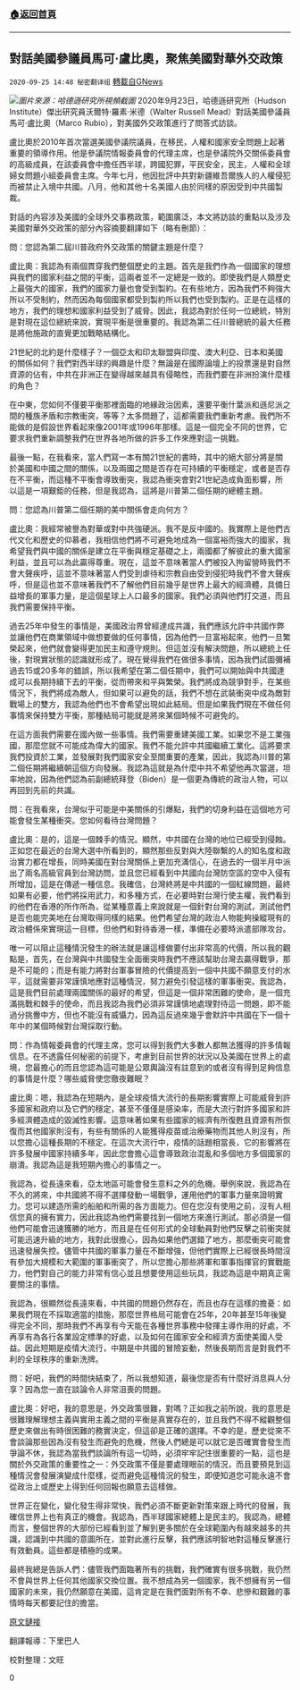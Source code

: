 ###  [:house:返回首頁](https://github.com/ourhimalayas/txt)
---

## 對話美國參議員馬可·盧比奧，聚焦美國對華外交政策
`2020-09-25 14:48 秘密翻译组` [轉載自GNews](https://gnews.org/zh-hant/382528/)

![]()![](https://s3.amazonaws.com/gnews-media-offload/wp-content/uploads/2020/09/25143736/925zixuan.png)*圖片來源：哈德遜研究所視頻截圖*
2020年9月23日，哈德遜研究所（Hudson Institute）傑出研究員沃爾特·羅素·米德（Walter Russell Mead）對話美國參議員馬可·盧比奧（Marco Rubio），對美國外交政策進行了問答式訪談。

盧比奧於2010年首次當選美國參議院議員，在移民，人權和國家安全問題上起著重要的領導作用。他是參議院情報委員會的代理主席，也是參議院外交關係委員會的高級成員，在該委員會中擔任西半球，跨國犯罪，平民安全，民主，人權和全球婦女問題小組委員會主席。今年七月，他因批評中共對新疆維吾爾族人的人權侵犯而被禁止入境中共國。八月，他和其他十名美國人由於同樣的原因受到中共國製裁。

對話的內容涉及美國的全球外交事務政策，範圍廣泛，本文將訪談的重點以及涉及美國對華外交政策的部分內容摘要翻譯如下（略有刪節）：

問：您認為第二屆川普政府外交政策的關鍵主題是什麼？

盧比奧：我認為有兩個貫穿我們整個歷史的主題。首先是我們作為一個國家的理想與我們的國家利益之間的平衡，這兩者並不一定總是一致的。即使我們是人類歷史上最強大的國家，我們的國家力量也會受到製約。在有些地方，因為我們不夠強大所以不受制約，然而因為每個國家都受到製約所以我們也受到製約。正是在這樣的地方，我們的理想和國家利益受到了威脅。因此，我認為對於任何一位總統，特別是對現在這位總統來說，實現平衡是很重要的。我認為第二任川普總統的最大任務是將他施政的直覺更加戰略結構化。

21世紀的北約是什麼樣子？一個亞太和印太聯盟與印度、澳大利亞、日本和美國的關係如何？我們對西半球的興趣是什麼？無論是在國際論壇上的投票還是對自然資源的佔有，中共在非洲正在變得越來越具有侵略性，而我們要在非洲扮演什麼樣的角色？

在中東，您如何不僅要平衡那裡面臨的地緣政治因素，還要平衡什葉派和遜尼派之間的種族矛盾和宗教衝突，等等？太多問題了，這都需要我們重新考慮。我們所不能做的是假設世界看起來像2001年或1996年那樣。這是一個完全不同的世界，它要求我們重新調整我們在世界各地所做的許多工作來應對這一挑戰。

最後一點，在我看來，當人們寫一本有關21世紀的書時，其中的絕大部分將是關於美國和中國之間的關係，以及兩國之間是否存在可持續的平衡穩定，或者是否存在不平衡，而這種不平衡會導致衝突，我認為衝突會對21世紀造成負面影響，所以這是一項艱鉅的任務，但是我認為，這將是川普第二個任期的總體主題。

問：您認為川普第二個任期的美中關係會走向何方？

盧比奧：我經常被譽為對華或對中共強硬派。我不是反中國的。我實際上是他們古代文化和歷史的仰慕者，我相信他們將不可避免地成為一個富裕而強大的國家，我希望我們與中國的關係是建立在平衡與穩定基礎之上，兩國都了解彼此的重大國家利益，並且可以為此贏得尊重。現在，這並不意味著當人們被投入拘留營時我們不會大聲疾呼，這並不意味著當人們受到虐待和宗教自由受到侵犯時我們不會大聲疾呼，但是這也並不意味著我們不了解他們目前幾乎是世界上最大的經濟體，具備日益增長的軍事力量，是這個星球上人口最多的國家。我們必須與他們打交道，而且我們需要保持平衡。

過去25年中發生的事情是，美國政治界曾經達成共識，我們應該允許中共國作弊並讓他們在商業領域中做想要做的任何事情，因為他們一旦富裕起來，他們一旦繁榮起來，他們就會變得更加民主和遵守規則。但這並沒有解決問題，所以總統上任後，對現實狀態的認識就形成了。現在覺得我們在做很多事情，因為我們試圖彌補過去15或20多年的錯誤，所以我希望在第二個任期中，我們可以開始與中共國達成可以長期持續下去的平衡，從而帶來和平與繁榮。我們將成為競爭對手，在某些情況下，我們將成為敵人，但如果可以避免的話，我們不想在武裝衝突中成為敵對戰場上的雙方，我認為他們也不會希望出現如此結局。但是如果我們現在不做任何事情來保持雙方平衡，那種結局可能就是將來某個時候不可避免的。

在這方面我們需要在國內做一些事情。我們需要重建美國工業。如果您不是工業強國，那麼您就不可能成為偉大的國家。我們不能允許中共國繼續工業化。這將要求我們投資於工業，並發展對我們國家安全至關重要的產業，因此，我認為川普的第二個任期將繼續朝這個方向發展。我認為這就是為什麼中共不希望他再次當選，坦率地說，因為他們認為前副總統拜登（Biden）是一個更為傳統的政治人物，可以再回到先前的共識。

問：在我看來，台灣似乎可能是中美關係的引爆點，我們的切身利益在這個地方可能會發生某種衝突。您如何看待台灣問題？

盧比奧：是的，這是一個棘手的情況。顯然，中共國在台灣的地位已經受到侵蝕。正如您在最近的台灣大選中所看到的，顯然那些反對與大陸聯繫的人的知名度和政治實力都在增長，同時美國在對台灣關係上更加充滿信心，在過去的一個半月中派出了兩名高級官員到台灣訪問，並且您已經看到中共國向台灣防空區的空中入侵有所增加，這是在傳遞一種信息。我確信，台灣終將是中共國的一個紅線問題，最終如果有必要，他們將採用武力，和多種方式，在必要時對台灣行使主權，我們看到的他們在香港的所作所為，從某種意義上來說就是一個針對台灣的測試，測試他們是否也能完美地在台灣取得同樣的結果。他們希望台灣的政治人物能夠操縱現有的政治體係來實現這一目標，但他們和對待香港一樣，準備在必要時派遣部隊攻台。

唯一可以阻止這種情況發生的辦法就是讓這樣做要付出非常高的代價，所以我的觀點是，首先，在台灣與中共國發生全面衝突時我們不應該幫助台灣去贏得戰爭，那是不可能的；而是有能力將對台軍事冒險的代價提高到一個中共國不願意支付的水平，這就需要非常謹慎地應對這種情況，努力避免引發這樣的軍事衝突。我認為，這是我們目前處理兩國關係的最好的希望，但這是一個非常困難的使命，是一個充滿挑戰和棘手的使命，而且我認為我們必須非常謹慎地處理對待這一問題，即不能過分挑釁中方，但也不能沒有威懾力，因為這反過來幾乎會默許中共國在下一個十年中的某個時候對台灣採取行動。

問：作為情報委員會的代理主席，您可以得到我們大多數人都無法獲得的許多情報信息。在不透露任何秘密的前提下，考慮到目前世界的狀況以及美國在世界上的處境，您最擔心的而且您認為這可能是公眾輿論沒有註意到的或者沒有得到足夠信息的事情是什麼？哪些威脅使您徹夜難眠？

盧比奧：嗯，我認為在短期內，是全球疫情大流行的長期影響實際上可能威脅到許多國家和政府以及它們的穩定，甚至不僅僅是感染率，而是大流行對許多國家和許多經濟體造成的毀滅性影響。這意味著如果有些國家的經濟有所復甦且資源有所恢復而其他國家則沒有，有些有關係的人能獲得疫苗或治療藥物而其他人則沒有，所以您擔心這種長期的不穩定。在這次大流行中，疫情的話題相當長，它的影響將在許多發展中國家持續多年，因此您會擔心這會導致政治混亂和多個地方多個國家的崩潰。我認為這是我短期內擔心的事情之一。

我認為，從長遠來看，亞太地區可能會發生意料之外的危機。舉例來說，我認為在不久的將來，中共國將不得不選擇發動一場戰爭，運用他們的軍事力量來證明實力。您可以建造所需的船舶和所需的各方面能力。但在您沒有使用之前，沒有人相信您真的擁有實力，因此我認為他們需要找到一個地方來進行測試。那必須是一個他們可能會迅速獲勝的地方，而且是在任何形式的全球動員對他們反擊之前衝突就可能迅速升級的地方，我對此很擔心，因為如果他們選錯了地方，那麼衝突可能會迅速發展失控。儘管中共國的軍事力量在不斷增強，但他們實際上已經很長時間沒有參加大規模和大範圍的軍事衝突了，所以您擔心那些將軍和軍事指揮官的實戰能力，他們對自己的能力非常有信心並且想要使用這些玩具，我認為這是中期真正需要關注的事情。

我認為，很顯然從長遠來看，中共國的問題仍然存在，而且也存在這樣的擔憂：如果我們現在不採取適當的措施，那麼世界格局可能會在25年，20年甚至15年後變得完全不同，那時我們不再享有今天能在各種世界事務中發揮主導作用的好處，不再享有為各行各業設定標準的好處，以及如何在國家安全和經濟方面使美國人受益。因此短期是疫情大流行，中期是中共國的冒險妄動，然後長期而言是對我們不利的全球秩序的重新洗牌。

問：好吧，我們的時間快結束了，所以我想知道，最後您是否有什麼好消息與人分享？因為您一直在談論令人非常沮喪的問題。

盧比奧：好吧，我的意思是，外交政策很難，對嗎？正如我之前所說，我的意思是很難理解理想主義與實用主義之間的平衡是真實存在的，並且我們不得不縱觀整個歷史來做出有時很困難的務實決定，但這卻是正確的選擇。不幸的是，歷史從來不會談論那些因為沒有發生而避免的危機，然後人們總是可以就它是否確實會發生而爭論不休，我認為當我們談論所有這一切時，必須牢牢記住很重要的一點，這也是關於外交政策的重要性之一：外交政策不僅是要處理眼前的情況，而且要預見到這種情況會發展演變成什麼樣，從而避免這種情況的發生，即便知道您可能永遠不會從政治上或歷史上得到任何回報也願意去這樣做。

世界正在變化，變化發生得非常快，我們必須不斷更新對策來跟上時代的發展，我確信世界上也有真正的機會。我認為，西半球國家總體上是民主的。我認為，總體而言，整個世界的大部份已經看到並了解到更多關於在全球範圍內有越來越多的共識，認識到中共國的意圖所在，並對此進行反擊，我們應該明智地對這種反擊進行有效動員。這些都是積極的成果。

最終我總是告訴人們：儘管我們面臨著所有的挑戰，我們確實有很多挑戰，我仍然不會與世界上任何其他國家交換位置。我不想成為另一個國家，我不想擁有另一個國家的未來，我仍然願意在美國，這肯定是在我們面對所有不幸、悲慘和艱難的事情時每天都要記住的擔當。



[原文鏈接](https://www.hudson.org/research/16391-transcript-dialogues-on-american-foreign-policy-and-world-affairs-a-conversation-with-senator-marco-rubio)

翻譯報導：下里巴人

校對整理：文旺

0
